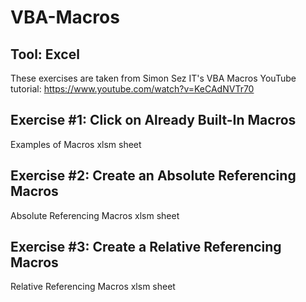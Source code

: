 # VBA-Macros
## Tool: Excel
These exercises are taken from Simon Sez IT's VBA Macros YouTube tutorial: https://www.youtube.com/watch?v=KeCAdNVTr70
## Exercise #1: Click on Already Built-In Macros 
Examples of Macros xlsm sheet 
## Exercise #2: Create an Absolute Referencing Macros
Absolute Referencing Macros xlsm sheet
## Exercise #3: Create a Relative Referencing Macros
Relative Referencing Macros xlsm sheet
